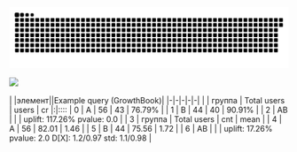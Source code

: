 <picture>
  <source media="(prefers-color-scheme: dark)" srcset="github-user-contribution.svg" />
  <source media="(prefers-color-scheme: light)" srcset="github-user-contribution.svg" />
  <img alt="github-snake" src="github-user-contribution.svg" />
</picture>

![](https://github-profile-summary-cards.vercel.app/api/cards/profile-details?username=Dezmound1&theme=solarized_dark)


| |элемент|<!-- -->|Example query (GrowthBook)|
|-|-|-|-|-|
|    | группа   | Total users   | users   | cr                                                       |:|::::
|  0 | A        | 56            | 43      | 76.79%                                                   |
|  1 | B        | 44            | 40      | 90.91%                                                   |
|  2 | AB       |               |         | uplift: 117.26% pvalue: 0.0                             |
|  3 | группа   | Total users   | cnt     | mean                                                     |
|  4 | A        | 56            | 82.01   | 1.46                                                     |
|  5 | B        | 44            | 75.56   | 1.72                                                     |
|  6 | AB       |               |         | uplift: 17.26% pvalue: 2.0 D[X]: 1.2/0.97 std: 1.1/0.98 |
